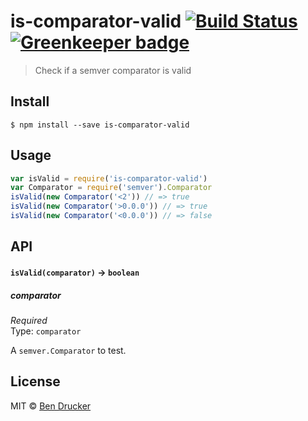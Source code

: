 # is-comparator-valid [![Build Status](https://travis-ci.org/bendrucker/is-comparator-valid.svg?branch=master)](https://travis-ci.org/bendrucker/is-comparator-valid) [![Greenkeeper badge](https://badges.greenkeeper.io/bendrucker/is-comparator-valid.svg)](https://greenkeeper.io/)

> Check if a semver comparator is valid


## Install

```
$ npm install --save is-comparator-valid
```

## Usage

```js
var isValid = require('is-comparator-valid')
var Comparator = require('semver').Comparator
isValid(new Comparator('<2')) // => true
isValid(new Comparator('>0.0.0')) // => true
isValid(new Comparator('<0.0.0')) // => false
```

## API

#### `isValid(comparator)` -> `boolean`

##### comparator

*Required*  
Type: `comparator`

A `semver.Comparator` to test.

## License

MIT © [Ben Drucker](http://bendrucker.me)
